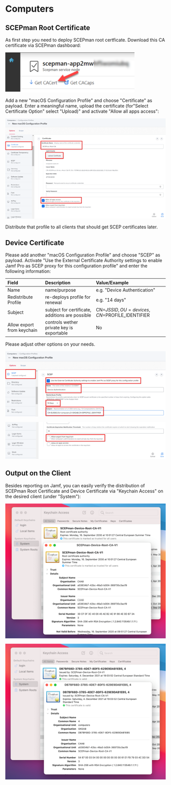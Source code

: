 # Computers

## SCEPman Root Certificate

As first step you need to deploy SCEPman root certficate. Download this CA certificate via SCEPman dashboard:

![](../../.gitbook/assets/image%20%2822%29.png)

Add a new "macOS Configuration Profile" and choose "Certificate" as payload. Enter a meaningful name, upload the certificate \(for"Select Certificate Option" select "Upload\)" and activate "Allow all apps access":

![](../../.gitbook/assets/image%20%2829%29.png)

Distribute that profile to all clients that should get SCEP certificates later.

## Device Certificate

Please add another "macOS Configuration Profile" and choose "SCEP" as payload. Activate "Use the External Certificate Authority settings to enable Jamf Pro as SCEP proxy for this configuration profile" and enter the following information:

| Field | Description | Value/Example |
| :--- | :--- | :--- |
| Name | name/purpose | e.g. "Device Authentication" |
| Redistribute Profile | re-deploys profile for renewal | e.g. "14 days" |
| Subject | subject for certificate, additions are possible | CN=$JSSID,OU=devices,CN=$PROFILE\_IDENTIFIER |
| Allow export from keychain | controls wether private key is exportable | No |

Please adjust other options on your needs.

![](../../.gitbook/assets/image%20%2821%29.png)

![](../../.gitbook/assets/image%20%2824%29.png)

## Output on the Client

Besides reporting on Jamf, you can easily verify the distribution of SCEPman Root Certificate and Device Certificate via "Keychain Access" on the desired client \(under "System"\):

![SCEPman Root Certificate](../../.gitbook/assets/image%20%2831%29.png)

![Device Certificate](../../.gitbook/assets/image%20%2832%29.png)

